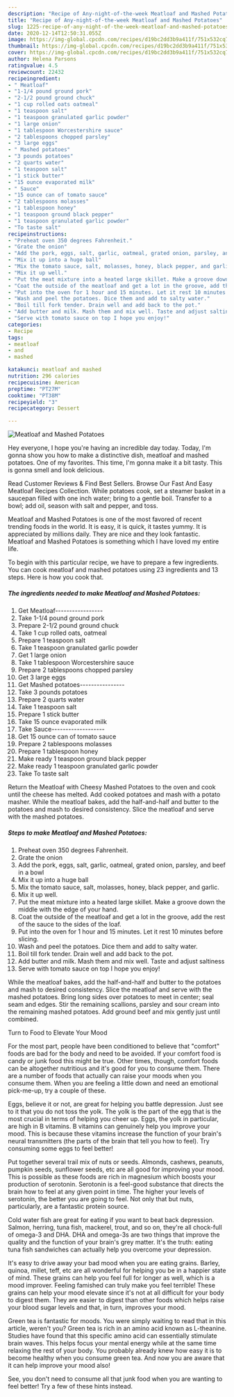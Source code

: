 ```yaml
---
description: "Recipe of Any-night-of-the-week Meatloaf and Mashed Potatoes"
title: "Recipe of Any-night-of-the-week Meatloaf and Mashed Potatoes"
slug: 1225-recipe-of-any-night-of-the-week-meatloaf-and-mashed-potatoes
date: 2020-12-14T12:50:31.055Z
image: https://img-global.cpcdn.com/recipes/d19bc2dd3b9a411f/751x532cq70/meatloaf-and-mashed-potatoes-recipe-main-photo.jpg
thumbnail: https://img-global.cpcdn.com/recipes/d19bc2dd3b9a411f/751x532cq70/meatloaf-and-mashed-potatoes-recipe-main-photo.jpg
cover: https://img-global.cpcdn.com/recipes/d19bc2dd3b9a411f/751x532cq70/meatloaf-and-mashed-potatoes-recipe-main-photo.jpg
author: Helena Parsons
ratingvalue: 4.5
reviewcount: 22432
recipeingredient:
- " Meatloaf"
- "1-1/4 pound ground pork"
- "2-1/2 pound ground chuck"
- "1 cup rolled oats oatmeal"
- "1 teaspoon salt"
- "1 teaspoon granulated garlic powder"
- "1 large onion"
- "1 tablespoon Worcestershire sauce"
- "2 tablespoons chopped parsley"
- "3 large eggs"
- " Mashed potatoes"
- "3 pounds potatoes"
- "2 quarts water"
- "1 teaspoon salt"
- "1 stick butter"
- "15 ounce evaporated milk"
- " Sauce"
- "15 ounce can of tomato sauce"
- "2 tablespoons molasses"
- "1 tablespoon honey"
- "1 teaspoon ground black pepper"
- "1 teaspoon granulated garlic powder"
- "To taste salt"
recipeinstructions:
- "Preheat oven 350 degrees Fahrenheit."
- "Grate the onion"
- "Add the pork, eggs, salt, garlic, oatmeal, grated onion, parsley, and beef in a bowl"
- "Mix it up into a huge ball"
- "Mix the tomato sauce, salt, molasses, honey, black pepper, and garlic."
- "Mix it up well."
- "Put the meat mixture into a heated large skillet. Make a groove down the middle with the edge of your hand."
- "Coat the outside of the meatloaf and get a lot in the groove, add the rest of the sauce to the sides of the loaf."
- "Put into the oven for 1 hour and 15 minutes. Let it rest 10 minutes before slicing."
- "Wash and peel the potatoes. Dice them and add to salty water."
- "Boil till fork tender. Drain well and add back to the pot."
- "Add butter and milk. Mash them and mix well. Taste and adjust saltiness"
- "Serve with tomato sauce on top I hope you enjoy!"
categories:
- Recipe
tags:
- meatloaf
- and
- mashed

katakunci: meatloaf and mashed 
nutrition: 296 calories
recipecuisine: American
preptime: "PT27M"
cooktime: "PT38M"
recipeyield: "3"
recipecategory: Dessert

---
```



![Meatloaf and Mashed Potatoes](https://img-global.cpcdn.com/recipes/d19bc2dd3b9a411f/751x532cq70/meatloaf-and-mashed-potatoes-recipe-main-photo.jpg)

Hey everyone, I hope you're having an incredible day today. Today, I'm gonna show you how to make a distinctive dish, meatloaf and mashed potatoes. One of my favorites. This time, I'm gonna make it a bit tasty. This is gonna smell and look delicious.

Read Customer Reviews &amp; Find Best Sellers. Browse Our Fast And Easy Meatloaf Recipes Collection. While potatoes cook, set a steamer basket in a saucepan filled with one inch water; bring to a gentle boil. Transfer to a bowl; add oil, season with salt and pepper, and toss.

Meatloaf and Mashed Potatoes is one of the most favored of recent trending foods in the world. It is easy, it is quick, it tastes yummy. It is appreciated by millions daily. They are nice and they look fantastic. Meatloaf and Mashed Potatoes is something which I have loved my entire life.


To begin with this particular recipe, we have to prepare a few ingredients. You can cook meatloaf and mashed potatoes using 23 ingredients and 13 steps. Here is how you cook that.

<!--inarticleads1-->

##### The ingredients needed to make Meatloaf and Mashed Potatoes:

1. Get  Meatloaf-----------------
1. Take 1-1/4 pound ground pork
1. Prepare 2-1/2 pound ground chuck
1. Take 1 cup rolled oats, oatmeal
1. Prepare 1 teaspoon salt
1. Take 1 teaspoon granulated garlic powder
1. Get 1 large onion
1. Take 1 tablespoon Worcestershire sauce
1. Prepare 2 tablespoons chopped parsley
1. Get 3 large eggs
1. Get  Mashed potatoes----------------
1. Take 3 pounds potatoes
1. Prepare 2 quarts water
1. Take 1 teaspoon salt
1. Prepare 1 stick butter
1. Take 15 ounce evaporated milk
1. Take  Sauce-------------------
1. Get 15 ounce can of tomato sauce
1. Prepare 2 tablespoons molasses
1. Prepare 1 tablespoon honey
1. Make ready 1 teaspoon ground black pepper
1. Make ready 1 teaspoon granulated garlic powder
1. Take To taste salt


Return the Meatloaf with Cheesy Mashed Potatoes to the oven and cook until the cheese has melted. Add cooked potatoes and mash with a potato masher. While the meatloaf bakes, add the half-and-half and butter to the potatoes and mash to desired consistency. Slice the meatloaf and serve with the mashed potatoes. 

<!--inarticleads2-->

##### Steps to make Meatloaf and Mashed Potatoes:

1. Preheat oven 350 degrees Fahrenheit.
1. Grate the onion
1. Add the pork, eggs, salt, garlic, oatmeal, grated onion, parsley, and beef in a bowl
1. Mix it up into a huge ball
1. Mix the tomato sauce, salt, molasses, honey, black pepper, and garlic.
1. Mix it up well.
1. Put the meat mixture into a heated large skillet. Make a groove down the middle with the edge of your hand.
1. Coat the outside of the meatloaf and get a lot in the groove, add the rest of the sauce to the sides of the loaf.
1. Put into the oven for 1 hour and 15 minutes. Let it rest 10 minutes before slicing.
1. Wash and peel the potatoes. Dice them and add to salty water.
1. Boil till fork tender. Drain well and add back to the pot.
1. Add butter and milk. Mash them and mix well. Taste and adjust saltiness
1. Serve with tomato sauce on top I hope you enjoy!


While the meatloaf bakes, add the half-and-half and butter to the potatoes and mash to desired consistency. Slice the meatloaf and serve with the mashed potatoes. Bring long sides over potatoes to meet in center; seal seam and edges. Stir the remaining scallions, parsley and sour cream into the remaining mashed potatoes. Add ground beef and mix gently just until combined. 

Turn to Food to Elevate Your Mood


For the most part, people have been conditioned to believe that "comfort" foods are bad for the body and need to be avoided. If your comfort food is candy or junk food this might be true. Other times, though, comfort foods can be altogether nutritious and it's good for you to consume them. There are a number of foods that actually can raise your moods when you consume them. When you are feeling a little down and need an emotional pick-me-up, try a couple of these.

Eggs, believe it or not, are great for helping you battle depression. Just see to it that you do not toss the yolk. The yolk is the part of the egg that is the most crucial in terms of helping you cheer up. Eggs, the yolk in particular, are high in B vitamins. B vitamins can genuinely help you improve your mood. This is because these vitamins increase the function of your brain's neural transmitters (the parts of the brain that tell you how to feel). Try consuming some eggs to feel better!

Put together several trail mix of nuts or seeds. Almonds, cashews, peanuts, pumpkin seeds, sunflower seeds, etc are all good for improving your mood. This is possible as these foods are rich in magnesium which boosts your production of serotonin. Serotonin is a feel-good substance that directs the brain how to feel at any given point in time. The higher your levels of serotonin, the better you are going to feel. Not only that but nuts, particularly, are a fantastic protein source.

Cold water fish are great for eating if you want to beat back depression. Salmon, herring, tuna fish, mackerel, trout, and so on, they're all chock-full of omega-3 and DHA. DHA and omega-3s are two things that improve the quality and the function of your brain's grey matter. It's the truth: eating tuna fish sandwiches can actually help you overcome your depression. 

It's easy to drive away your bad mood when you are eating grains. Barley, quinoa, millet, teff, etc are all wonderful for helping you be in a happier state of mind. These grains can help you feel full for longer as well, which is a mood improver. Feeling famished can truly make you feel terrible! These grains can help your mood elevate since it's not at all difficult for your body to digest them. They are easier to digest than other foods which helps raise your blood sugar levels and that, in turn, improves your mood.

Green tea is fantastic for moods. You were simply waiting to read that in this article, weren't you? Green tea is rich in an amino acid known as L-theanine. Studies have found that this specific amino acid can essentially stimulate brain waves. This helps focus your mental energy while at the same time relaxing the rest of your body. You probably already knew how easy it is to become healthy when you consume green tea. And now you are aware that it can help improve your mood also!

See, you don't need to consume all that junk food when you are wanting to feel better! Try  a few  of  these  hints  instead.

